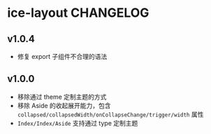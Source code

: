 # ice-layout CHANGELOG

## v1.0.4

- 修复 export 子组件不合理的语法

## v1.0.0

- 移除通过 theme 定制主题的方式
- 移除 Aside 的收起展开能力，包含 `collapsed/collapsedWidth/onCollapseChange/trigger/width` 属性
- `Index/Index/Aside` 支持通过 type 定制主题
